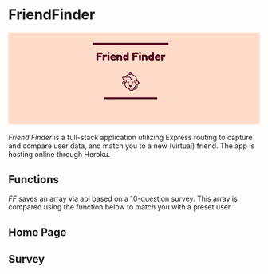 # FriendFinder

![title](./app/img/logo_header.png)

*Friend Finder* is a full-stack application utilizing Express routing to capture and compare user data, and match you to a new (virtual) friend. The app is hosting online through Heroku.

## Functions

*FF* saves an array via api based on a 10-question survey. This array is compared using the function below to match you with a preset user.

## Home Page

## Survey
